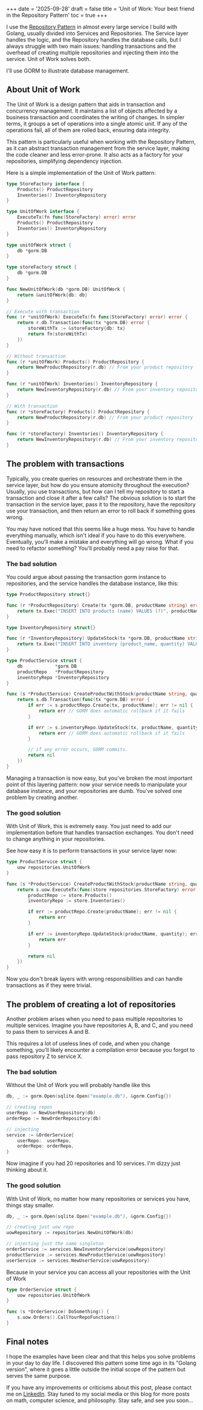 +++
date = '2025-09-28'
draft = false
title = 'Unit of Work: Your best friend in the Repository Pattern'
toc = true
+++

I use the [Repository Pattern](https://martinfowler.com/eaaCatalog/repository.html) in almost every large service I build with Golang, usually divided into Services and Repositories. The Service layer handles the logic, and the Repository handles the database calls, but I always struggle with two main issues: handling transactions and the overhead of creating multiple repositories and injecting them into the service. Unit of Work solves both.

I'll use GORM to illustrate database management.

## About Unit of Work

The Unit of Work is a design pattern that aids in transaction and concurrency management. It maintains a list of objects affected by a business transaction and coordinates the writing of changes. In simpler terms, it groups a set of operations into a single atomic unit. If any of the operations fail, all of them are rolled back, ensuring data integrity.

This pattern is particularly useful when working with the Repository Pattern, as it can abstract transaction management from the service layer, making the code cleaner and less error-prone. It also acts as a factory for your repositories, simplifying dependency injection.

Here is a simple implementation of the Unit of Work pattern:


```go
type StoreFactory interface {
	Products() ProductRepository
	Inventories() InventoryRepository
}

type UnitOfWork interface {
	ExecuteTx(fn func(StoreFactory) error) error
	Products() ProductRepository
	Inventories() InventoryRepository
}

type unitOfWork struct {
	db *gorm.DB
}

type storeFactory struct {
	db *gorm.DB
}

func NewUnitOfWork(db *gorm.DB) UnitOfWork {
	return &unitOfWork{db: db}
}

// Execute with transaction
func (r *unitOfWork) ExecuteTx(fn func(StoreFactory) error) error {
	return r.db.Transaction(func(tx *gorm.DB) error {
		storeWithTx := &storeFactory{db: tx}
		return fn(storeWithTx)
	})
}

// Without transaction
func (r *unitOfWork) Products() ProductRepository {
	return NewProductRepository(r.db) // From your product repository
}

func (r *unitOfWork) Inventories() InventoryRepository {
	return NewInventoryRepository(r.db) // From your inventory repository
}

// With transaction
func (r *storeFactory) Products() ProductRepository {
	return NewProductRepository(r.db) // From your product repository
}

func (r *storeFactory) Inventories() InventoryRepository {
	return NewInventoryRepository(r.db) // From your inventory repository
}
```

## The problem with transactions

Typically, you create queries on resources and orchestrate them in the service layer, but how do you ensure atomicity throughout the execution? Usually, you use transactions, but how can I tell my repository to start a transaction and close it after a few calls? The obvious solution is to start the transaction in the service layer, pass it to the repository, have the repository use your transaction, and then return an error to roll back if something goes wrong.

You may have noticed that this seems like a huge mess. You have to handle everything manually, which isn't ideal if you have to do this everywhere. Eventually, you'll make a mistake and everything will go wrong. What if you need to refactor something? You'll probably need a pay raise for that.

### The bad solution

You could argue about passing the transaction gorm instance to repositories, and the service handles the database instance, like this:

```go
type ProductRepository struct{}

func (r *ProductRepository) Create(tx *gorm.DB, productName string) error {
	return tx.Exec("INSERT INTO products (name) VALUES (?)", productName).Error
}

type InventoryRepository struct{}

func (r *InventoryRepository) UpdateStock(tx *gorm.DB, productName string, quantity int) error {
	return tx.Exec("INSERT INTO inventory (product_name, quantity) VALUES (?, ?)", productName, quantity).Error
}

type ProductService struct {
	db            *gorm.DB
	productRepo   *ProductRepository
	inventoryRepo *InventoryRepository
}

func (s *ProductService) CreateProductWithStock(productName string, quantity int) error {
	return s.db.Transaction(func(tx *gorm.DB) error {
		if err := s.productRepo.Create(tx, productName); err != nil {
			return err // GORM does automatic rollback if it fails
		}

		if err := s.inventoryRepo.UpdateStock(tx, productName, quantity); err != nil {
			return err // GORM does automatic rollback if it fails
		}

		// if any error occurs, GORM commits.
		return nil
	})
}
```

Managing a transaction is now easy, but you've broken the most important point of this layering pattern: now your service needs to manipulate your database instance, and your repositories are dumb. You've solved one problem by creating another.

### The good solution

With Unit of Work, this is extremely easy. You just need to add our implementation before that handles transaction exchanges. You don't need to change anything in your repositories.

See how easy it is to perform transactions in your service layer now:

```go
type ProductService struct {
	uow repositories.UnitOfWork
}

func (s *ProductService) CreateProductWithStock(productName string, quantity int) error {
	return s.uow.ExecuteTx(func(store repositories.StoreFactory) error {
		productRepo := store.Products()
		inventoryRepo := store.Inventories()

		if err := productRepo.Create(productName); err != nil {
			return err
		}

		if err := inventoryRepo.UpdateStock(productName, quantity); err != nil {
			return err
		}

		return nil
	})
}
```

Now you don't break layers with wrong responsibilities and can handle transactions as if they were trivial.

## The problem of creating a lot of repositories

Another problem arises when you need to pass multiple repositories to multiple services. Imagine you have repositories A, B, and C, and you need to pass them to services A and B. 

This requires a lot of useless lines of code, and when you change something, you'll likely encounter a compilation error because you forgot to pass repository Z to service X.

### The bad solution

Without the Unit of Work you will probably handle like this

```go
db, _ := gorm.Open(sqlite.Open("example.db"), &gorm.Config{})

// creating repos
userRepo := NewUserRepository(db)
orderRepo := NewOrderRepository(db)

// injecting
service := &OrderService{
    userRepo:  userRepo,
    orderRepo: orderRepo,
}
```

Now imagine if you had 20 repositories and 10 services. I'm dizzy just thinking about it.

### The good solution

With Unit of Work, no matter how many repositories or services you have, things stay smaller.

```go
db, _ := gorm.Open(sqlite.Open("example.db"), &gorm.Config{})

// creating just uow repo
uowRepository := repositories.NewUnitOfWork(db)

// injecting just the same singleton
orderService := services.NewInventoryService(uowRepository)
productService := services.NewProductService(uowRepository)
userService := services.NewUserService(uowRepository)
```

Because in your service you can access all your repositories with the Unit of Work

```go
type OrderService struct {
    uow repositories.UnitOfWork
}

func (s *OrderService) DoSomething() {
    s.uow.Orders().CallYourRepoFunctions()
}
```

## Final notes

I hope the examples have been clear and that this helps you solve problems in your day to day life. I discovered this pattern some time ago in its "Golang version", where it goes a little outside the initial scope of the pattern but serves the same purpose.

If you have any improvements or criticisms about this post, please contact me on [LinkedIn](https://www.linkedin.com/in/rodrigobcitadin/). Stay tuned to my social media or this blog for more posts on math, computer science, and philosophy. Stay safe, and see you soon...
